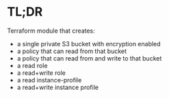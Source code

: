 # TL;DR

Terraform module that creates:

* a single private S3 bucket with encryption enabled
* a policy that can read from that bucket
* a policy that can read from and write to that bucket
* a read role
* a read+write role
* a read instance-profile
* a read+write instance profile

